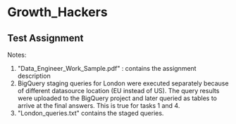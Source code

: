 # Growth_Hackers

## Test Assignment

Notes: 
1. "Data_Engineer_Work_Sample.pdf" : contains the assignment description
2. BigQuery staging queries for London were executed separately because of different datasource location (EU instead of US). The query results were uploaded to the BigQuery project and later queried as tables to arrive at the final answers. This is true for tasks 1 and 4. 
3. "London_queries.txt" contains the staged queries.
